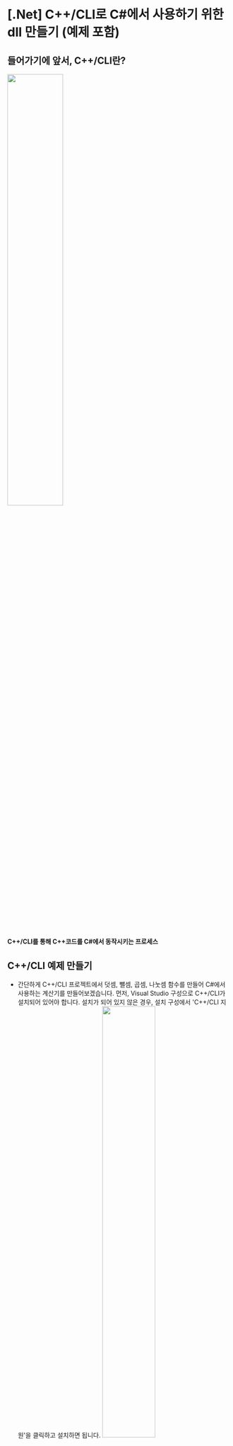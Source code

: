 # [.Net] C++/CLI로 C#에서 사용하기 위한 dll 만들기 (예제 포함)

## 들어가기에 앞서, C++/CLI란?
<img src="./img/C++_CLI.PNG" width = 50%><br>**C++/CLI를 통해 C++코드를 C#에서 동작시키는 프로세스**</img>

## C++/CLI 예제 만들기
- 간단하게 C++/CLI 프로젝트에서 덧셈, 뺄셈, 곱셈, 나눗셈 함수를 만들어 C#에서 사용하는 계산기를 만들어보겠습니다.
 먼저, Visual Studio 구성으로 C++/CLI가 설치되어 있어야 합니다.
 설치가 되어 있지 않은 경우, 설치 구성에서 'C++/CLI 지원'을 클릭하고 설치하면 됩니다.
 <img src="./img/VisualStudio_Install.PNG" width = 50%><br>**Visual Studio 설치**</img>
 
 <br>
1. 준비가 되면 'CLR 클래스 라이브러리'를 선택하고 프로젝트를 생성합니다.
<img src="./img/CLR_Class_Library.PNG" width = 50%><br>**CLR 클래스 라이브러리 생성**</img>

- 프로젝트 이름 "Wrapper"로 생성.
- 프로젝트가 생성되면 Wrapper.h 및 cpp 파일이 보이고, 헤더 파일을 열어 보면 C# 문법이 보입니다.
- C#은 헤더 파일과 소스 파일이 없는데, C++과 C#이 뒤섞인 느낌.

<br>
<img src="./img/C++_CLI_VS.PNG" width = 50%><br>**C++/CLI 모습**</img>

<br>
- 이제 Wrapper class에 사칙 연산을 위한 함수들을 헤더에 다음과 같이 정의합니다.
- 클래스 명은 MyArithmetic 으로 정의.

<br>
<img src="./img/C++_CLI_VS.PNG" width = 50%><br>**헤더 파일, Wrapper Class**</img>

<br>
소스 파일에는 아래처럼 구현합니다.
<img src="./img/Wrapper_sourcefile.PNG" width = 50%><br>**Wrapper 소스파일**</img>

<br>
### 이렇게 작성한 후, 빌드하면 출력 경로에 dll 파일이 생성됩니다.
### 생성된 dll은 이후 C# 프로젝트에서 사용됩니다.

<br>
<img src="./img/Create_dll.PNG" width = 50%><br>**생성된 dll 파일**</img>

<br>
- 이제 솔루션에 C# 프로젝트를 하나 추가해야 합니다. 아래처럼 솔루션에서 '새 프로젝트' 메뉴를 선택합니다.

<img src="./img/New_Project.PNG" width = 50%><br>**새 프로젝트 추가**</img>

- 아래 그림처럼 "Windows Forms 앱"을 선택하고 프로젝트를 생성합니다.
<img src="./img/New_C#_Project.PNG" width = 50%><br>**C# 프로젝트 생성**</img>

<br>
- 프로젝트 생성이 완료되면 솔루션 탐색기에 두 개의 프로젝트가 보입니다.
- C# 프로젝트의 '참조'에서 마우스 오른쪽 버튼을 클릭하고 '참조 추가'를 선택합니다.

<img src="./img/Reference_Add.PNG" width = 50%><br>**참조 추가**</img>
그리고 Wrapper 프로젝트의 출력 경로에서 'Wrapper.dll'을 체크하고 추가합니다.

<br>
<img src="./img/Wrapper_dll_Add.PNG" width = 50%><br>**Wrapper.dll 추가**</img>

- 정상적으로 추가되면 아래처럼 '참조'에 'Wrapper' 항목이 보입니다.

<img src="./img/Wrapper_dll_Add2.PNG" width = 50%><br>**Wrapper.dll 추가된 모습**</img>

<br>
이제 C# 프로젝트에서 MyArithmetic Class를 정의하여 사칙연산 함수를 호출하는 방법을 보겠습니다.
먼저 C# 프로그램의 UI는 아래처럼 구성했습니다.

<img src="./img/C#_Program_UI_Layout.PNG" width = 50%><br>**C# 프로그램 UI 레이아웃**</img>

 <br>
- 코드에서는 using Wrapper; 를 추가하고 MyArithmetic 객체를 생성합니다.
- 그리고 각 버튼의 이벤트에서는 사칙연산 함수들을 호출하면 됩니다.
<img src="./img/SourceCode.PNG" width = 50%><br>**소스코드**</img>

<br>
## 여기서 잠깐!!! 여기서 바로 실행하면  "올바른 Win32 애플리케이션이 아닙니다." 라는 에러가 뜰 것이다.
## 이유는, C#을 시작프로젝트로 설정을 안했기 때문이다.
## 여기서 시간을 꽤나 많이 할애했었다.
## WindowsFormsApp1 우클릭 후, 시작프로젝트로 설정을 클릭하고 실행한다!

<img src="./img/Program_Result.gif" width = 50%><br>**프로그램 결과**</img>

- MyArithmetic 객체로 사칙연산 함수를 호출한 것이 보이지만, 내부 연산 코드까지는 노출되지 않는다.
- 직접 만든 알고리즘을 C# 함수에 직접 구현하면 큰일나겠죠?
- 그 말은, RAWSim-O도 보이지 않는 곳에서 연산을 한다는 말? -> 찾아보기로 하자. (개인)
